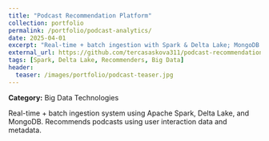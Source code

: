```yaml
---
title: "Podcast Recommendation Platform"
collection: portfolio
permalink: /portfolio/podcast-analytics/
date: 2025-04-01
excerpt: "Real-time + batch ingestion with Spark & Delta Lake; MongoDB serving; recommendations from user interactions + metadata."
external_url: https://github.com/tercasaskova311/podcast-recommendation-platform
tags: [Spark, Delta Lake, Recommenders, Big Data]
header:
  teaser: /images/portfolio/podcast-teaser.jpg
---
```

**Category:** Big Data Technologies

Real-time + batch ingestion system using Apache Spark, Delta Lake, and MongoDB. Recommends podcasts using user interaction data and metadata.

